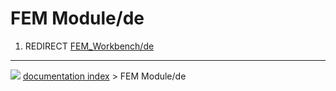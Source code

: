 # FEM Module/de
1.  REDIRECT [FEM_Workbench/de](FEM_Workbench/de.md)



---
![](images/Right_arrow.png) [documentation index](../README.md) > FEM Module/de
